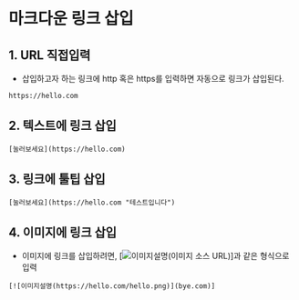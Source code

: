 # 마크다운 링크 삽입
## 1. URL 직접입력
* 삽입하고자 하는 링크에 http 혹은 https를 입력하면 자동으로 링크가 삽입된다.
```
https://hello.com
```

## 2. 텍스트에 링크 삽입
```
[눌러보세요](https://hello.com)
```

## 3. 링크에 툴팁 삽입
```
[눌러보세요](https://hello.com "테스트입니다")
```

## 4. 이미지에 링크 삽입
* 이미지에 링크를 삽입하려면, [![이미지설명(이미지 소스 URL)](링크URL)]과 같은 형식으로 입력
```
[![이미지설명(https://hello.com/hello.png)](bye.com)]
```